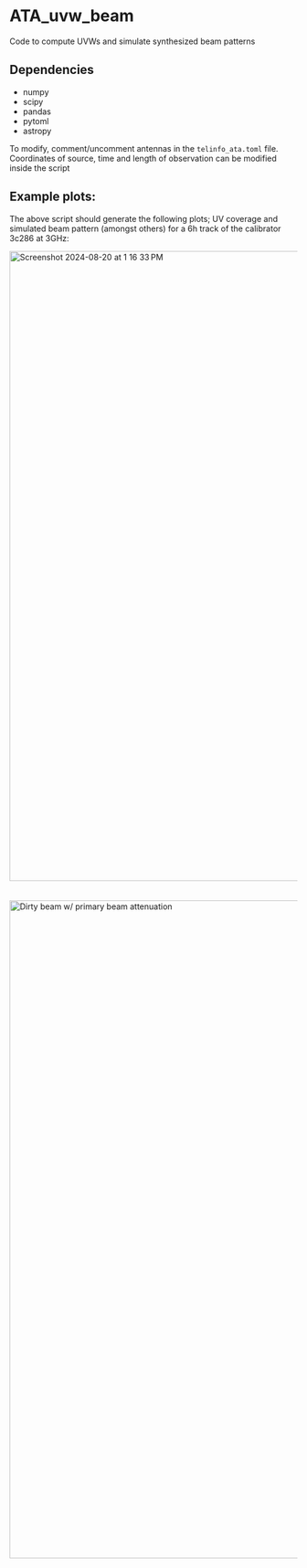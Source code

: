 # ATA_uvw_beam
Code to compute UVWs and simulate synthesized beam patterns

Dependencies
------------
- numpy
- scipy
- pandas
- pytoml
- astropy

To modify, comment/uncomment antennas in the `telinfo_ata.toml` file. Coordinates of source, time and length of observation can be modified inside the script

Example plots:
--------------
The above script should generate the following plots; UV coverage and simulated beam pattern (amongst others) for a 6h track of the calibrator 3c286 at 3GHz:

<img width="1103" alt="Screenshot 2024-08-20 at 1 16 33 PM" src="https://github.com/user-attachments/assets/f6200872-931a-4710-b566-9e6d4d9f5f24">

</br>
</br>
</br>

<img width="1152" alt="Dirty beam w/ primary beam attenuation" src="https://github.com/user-attachments/assets/1654019e-0f8d-4e54-8708-8ae2e3d43607">
